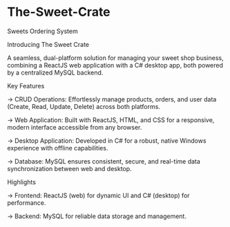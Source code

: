# The-Sweet-Crate 
Sweets Ordering System

Introducing The Sweet Crate

A seamless, dual-platform solution for managing your sweet shop business, combining a ReactJS web application with a C# desktop app, both powered by a centralized MySQL backend.

Key Features

-> CRUD Operations: Effortlessly manage products, orders, and user data (Create, Read, Update, Delete) across both platforms.

-> Web Application: Built with ReactJS, HTML, and CSS for a responsive, modern interface accessible from any browser.

-> Desktop Application: Developed in C# for a robust, native Windows experience with offline capabilities.

-> Database: MySQL ensures consistent, secure, and real-time data synchronization between web and desktop.

 Highlights
 
-> Frontend: ReactJS (web) for dynamic UI and C# (desktop) for performance.

-> Backend: MySQL for reliable data storage and management.


